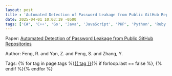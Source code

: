 ```yaml
---
layout: post
title : 'Automated Detection of Password Leakage from Public GitHub Repositories'
date: 2025-04-01 10:03:19 -0500
tags: ['C#', 'C++', 'Go', 'Java', 'JavaScript', 'PHP', 'Python', 'Ruby', 'TypeScript', 'C', 'Password Leaks', 'Text Convolutional Neural Network', 'Tokenizer']
---
```

Paper: [Automated Detection of Password Leakage from Public GitHub Repositories](https://ieeexplore-ieee-org.proxy.library.nd.edu/document/9794113)

Author: Feng, R. and Yan, Z. and Peng, S. and Zhang, Y.




 Tags: 
    <span>
    {% for tag in page.tags %}<a href="{{ site.baseurl }}tags/#{{ tag | slugify }}">{{ tag }}</a>{% if forloop.last == false %}, {% endif %}{% endfor %}
    </span>
